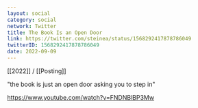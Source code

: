 ```yaml
---
layout: social
category: social
network: Twitter
title: The Book Is an Open Door
link: https://twitter.com/steinea/status/1568292417878786049
twitterID: 1568292417878786049
date: 2022-09-09
---
```


[[2022]] / [[Posting]]

"the book is just an open door asking you to step in"

<https://www.youtube.com/watch?v=FNDNBlBP3Mw>
